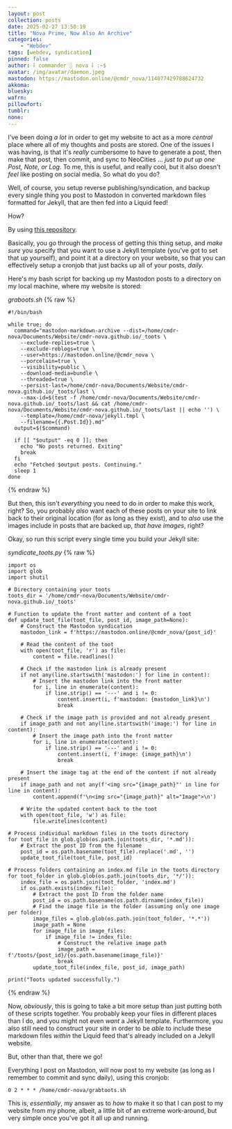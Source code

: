 ```yaml
---
layout: post
collection: posts
date: 2025-02-27 13:50:19
title: "Nova Prime, Now Also An Archive"
categories:
    - "Webdev"
tags: [webdev, syndication]
pinned: false
author: ⸸ commander ░ nova ⸸ :~$
avatar: /img/avatar/daemon.jpeg
mastodon: https://mastodon.online/@cmdr_nova/114077429788624732
akkoma: 
bluesky: 
wafrn: 
pillowfort: 
tumblr: 
none: 
---
```

I've been doing *a lot* in order to get my website to act as a more *central* place where all of my thoughts and posts are stored. One of the issues I was having, is that it's *really* cumbersome to have to generate a post, then make that post, then commit, and sync to NeoCities ... *just to put up one Post, Note, or Log*. To me, this is useful, and really cool, but it also doesn't *feel* like posting on social media. So what do you do?

Well, of course, you setup reverse publishing/syndication, and backup every single thing you post to Mastodon in converted markdown files formatted for Jekyll, that are then fed into a Liquid feed!

How?

By using <a href="https://git.garrido.io/gabriel/mastodon-markdown-archive#installation" target="_blank">this repository</a>.

Basically, you go through the process of getting this thing setup, and *make sure* you specify that you want to use a Jekyll template (you've got to set that up yourself), and point it at a directory on your website, so that you can effectively setup a cronjob that just backs up all of your posts, *daily*.

Here's my bash script for backing up my Mastodon posts to a directory on my local machine, where my website is stored:

*graboots.sh*
{% raw %}
```
#!/bin/bash

while true; do
  command="mastodon-markdown-archive --dist=/home/cmdr-nova/Documents/Website/cmdr-nova.github.io/_toots \
    --exclude-replies=true \
    --exclude-reblogs=true \
    --user=https://mastodon.online/@cmdr_nova \
    --porcelain=true \
    --visibility=public \
    --download-media=bundle \
    --threaded=true \
    --persist-last=/home/cmdr-nova/Documents/Website/cmdr-nova.github.io/_toots/last \
    --max-id=$(test -f /home/cmdr-nova/Documents/Website/cmdr-nova.github.io/_toots/last && cat /home/cmdr-nova/Documents/Website/cmdr-nova.github.io/_toots/last || echo '') \
    --template=/home/cmdr-nova/jekyll.tmpl \
    --filename={{.Post.Id}}.md"
  output=$($command)

  if [[ "$output" -eq 0 ]]; then
    echo "No posts returned. Exiting"
    break
  fi
  echo "Fetched $output posts. Continuing."
  sleep 1
done
```
{% endraw %}

But then, this isn't *everything* you need to do in order to make this work, right? So, you probably *also* want each of these posts on your site to link back to their original location (for as long as they exist), and to *also* use the images include in posts that are backed up, *that have images*, right?

Okay, so run this script every single time you build your Jekyll site:

*syndicate_toots.py*
{% raw %}
```
import os
import glob
import shutil

# Directory containing your toots
toots_dir = '/home/cmdr-nova/Documents/Website/cmdr-nova.github.io/_toots'

# Function to update the front matter and content of a toot
def update_toot_file(toot_file, post_id, image_path=None):
    # Construct the Mastodon syndication
    mastodon_link = f'https://mastodon.online/@cmdr_nova/{post_id}'

    # Read the content of the toot
    with open(toot_file, 'r') as file:
        content = file.readlines()

    # Check if the mastodon link is already present
    if not any(line.startswith('mastodon:') for line in content):
        # Insert the mastodon link into the front matter
        for i, line in enumerate(content):
            if line.strip() == '---' and i != 0:
                content.insert(i, f'mastodon: {mastodon_link}\n')
                break

    # Check if the image path is provided and not already present
    if image_path and not any(line.startswith('image:') for line in content):
        # Insert the image path into the front matter
        for i, line in enumerate(content):
            if line.strip() == '---' and i != 0:
                content.insert(i, f'image: {image_path}\n')
                break

    # Insert the image tag at the end of the content if not already present
    if image_path and not any(f'<img src="{image_path}"' in line for line in content):
        content.append(f'\n<img src="{image_path}" alt="Image">\n')

    # Write the updated content back to the toot
    with open(toot_file, 'w') as file:
        file.writelines(content)

# Process individual markdown files in the toots directory
for toot_file in glob.glob(os.path.join(toots_dir, '*.md')):
    # Extract the post ID from the filename
    post_id = os.path.basename(toot_file).replace('.md', '')
    update_toot_file(toot_file, post_id)

# Process folders containing an index.md file in the toots directory
for toot_folder in glob.glob(os.path.join(toots_dir, '*/')):
    index_file = os.path.join(toot_folder, 'index.md')
    if os.path.exists(index_file):
        # Extract the post ID from the folder name
        post_id = os.path.basename(os.path.dirname(index_file))
        # Find the image file in the folder (assuming only one image per folder)
        image_files = glob.glob(os.path.join(toot_folder, '*.*'))
        image_path = None
        for image_file in image_files:
            if image_file != index_file:
                # Construct the relative image path
                image_path = f'/toots/{post_id}/{os.path.basename(image_file)}'
                break
        update_toot_file(index_file, post_id, image_path)

print("Toots updated successfully.")
```
{% endraw %}

Now, *obviously*, this is going to take a bit more setup than just putting both of these scripts together. You probably keep your files in different places than I do, and you might not even *want* a Jekyll template. Furthermore, you also still need to construct your site in order to be *able* to include these markdown files *within* the Liquid feed that's already included on a Jekyll website.

But, other than that, there we go!

Everything I post on Mastodon, will now post to my website (as long as I remember to commit and sync daily), using this cronjob:

```
0 2 * * * /home/cmdr-nova/grabtoots.sh
```
This is, *essentially*, my answer as to *how* to make it so that I can post to my website from my phone, albeit, a little bit of an extreme work-around, but very simple once you've got it all up and running.